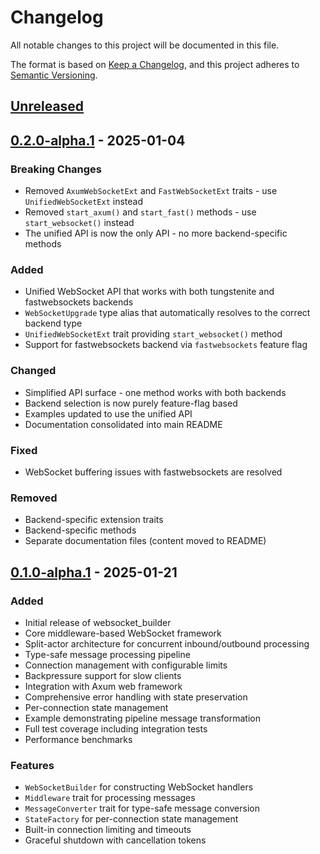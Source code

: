 # Changelog

All notable changes to this project will be documented in this file.

The format is based on [Keep a Changelog](https://keepachangelog.com/en/1.0.0/),
and this project adheres to [Semantic Versioning](https://semver.org/spec/v2.0.0.html).

## [Unreleased]

## [0.2.0-alpha.1] - 2025-01-04

### Breaking Changes
- Removed `AxumWebSocketExt` and `FastWebSocketExt` traits - use `UnifiedWebSocketExt` instead
- Removed `start_axum()` and `start_fast()` methods - use `start_websocket()` instead
- The unified API is now the only API - no more backend-specific methods

### Added
- Unified WebSocket API that works with both tungstenite and fastwebsockets backends
- `WebSocketUpgrade` type alias that automatically resolves to the correct backend type
- `UnifiedWebSocketExt` trait providing `start_websocket()` method
- Support for fastwebsockets backend via `fastwebsockets` feature flag

### Changed
- Simplified API surface - one method works with both backends
- Backend selection is now purely feature-flag based
- Examples updated to use the unified API
- Documentation consolidated into main README

### Fixed
- WebSocket buffering issues with fastwebsockets are resolved

### Removed
- Backend-specific extension traits
- Backend-specific methods
- Separate documentation files (content moved to README)

## [0.1.0-alpha.1] - 2025-01-21

### Added
- Initial release of websocket_builder
- Core middleware-based WebSocket framework
- Split-actor architecture for concurrent inbound/outbound processing
- Type-safe message processing pipeline
- Connection management with configurable limits
- Backpressure support for slow clients
- Integration with Axum web framework
- Comprehensive error handling with state preservation
- Per-connection state management
- Example demonstrating pipeline message transformation
- Full test coverage including integration tests
- Performance benchmarks

### Features
- `WebSocketBuilder` for constructing WebSocket handlers
- `Middleware` trait for processing messages
- `MessageConverter` trait for type-safe message conversion
- `StateFactory` for per-connection state management
- Built-in connection limiting and timeouts
- Graceful shutdown with cancellation tokens

[Unreleased]: https://github.com/verse-pbc/websocket_builder/compare/v0.2.0-alpha.1...HEAD
[0.2.0-alpha.1]: https://github.com/verse-pbc/websocket_builder/compare/v0.1.0-alpha.1...v0.2.0-alpha.1
[0.1.0-alpha.1]: https://github.com/verse-pbc/websocket_builder/releases/tag/v0.1.0-alpha.1